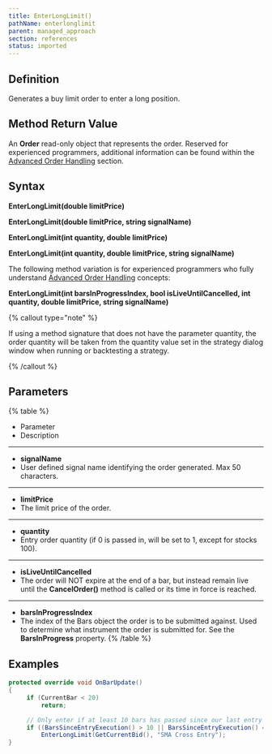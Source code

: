 ```yaml
---
title: EnterLongLimit()
pathName: enterlonglimit
parent: managed_approach
section: references
status: imported
---
```


## Definition

Generates a buy limit order to enter a long position.

## Method Return Value

An **Order** read-only object that represents the order. Reserved for experienced programmers, additional information can be found within the [Advanced Order Handling](advanced_order_handling) section.

## Syntax

**EnterLongLimit(double limitPrice)**  

**EnterLongLimit(double limitPrice, string signalName)**

**EnterLongLimit(int quantity, double limitPrice)**

**EnterLongLimit(int quantity, double limitPrice, string signalName)**

The following method variation is for experienced programmers who fully understand [Advanced Order Handling](advanced_order_handling) concepts:

**EnterLongLimit(int barsInProgressIndex, bool isLiveUntilCancelled, int quantity, double limitPrice, string signalName)**

{% callout type="note" %}

If using a method signature that does not have the parameter quantity, the order quantity will be taken from the quantity value set in the strategy dialog window when running or backtesting a strategy.

{% /callout %}

## Parameters

{% table %}

* Parameter
* Description

---

* **signalName**
* User defined signal name identifying the order generated. Max 50 characters.

---

* **limitPrice**
* The limit price of the order.

---

* **quantity**
* Entry order quantity (if 0 is passed in, will be set to 1, except for stocks 100).

---

* **isLiveUntilCancelled**
* The order will NOT expire at the end of a bar, but instead remain live until the **CancelOrder()** method is called or its time in force is reached.

---

* **barsInProgressIndex**
* The index of the Bars object the order is to be submitted against. Used to determine what instrument the order is submitted for. See the **BarsInProgress** property.
{% /table %}

## Examples

```csharp
protected override void OnBarUpdate()
{
     if (CurrentBar < 20)
         return;

     // Only enter if at least 10 bars has passed since our last entry
     if ((BarsSinceEntryExecution() > 10 || BarsSinceEntryExecution() == -1) && CrossAbove(SMA(10), SMA(20), 1))
         EnterLongLimit(GetCurrentBid(), "SMA Cross Entry");
}
```
